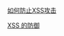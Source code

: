 [如何防止XSS攻击](https://juejin.im/post/5bad9140e51d450e935c6d64)

[XSS 的防御](https://juejin.im/post/5bac9e21f265da0afe62ec1b)